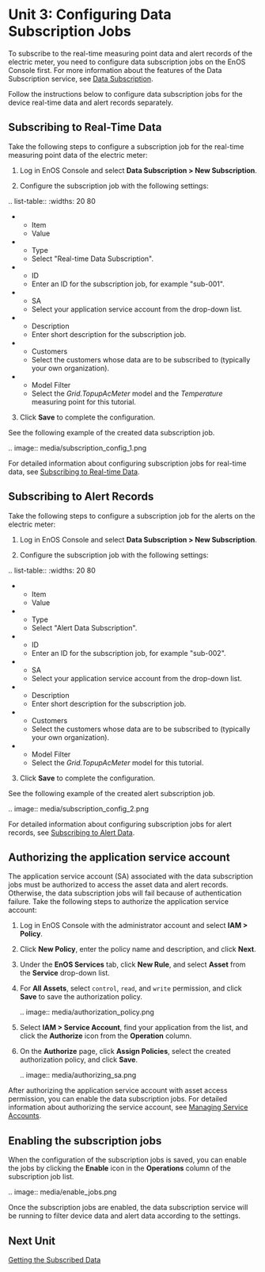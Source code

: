 # Unit 3: Configuring Data Subscription Jobs

To subscribe to the real-time measuring point data and alert records of the electric meter, you need to configure data subscription jobs on the EnOS Console first. For more information about the features of the Data Subscription service, see [Data Subscription](../../learn/data_subscription_overview).

Follow the instructions below to configure data subscription jobs for the device real-time data and alert records separately.

## Subscribing to Real-Time Data

Take the following steps to configure a subscription job for the real-time measuring point data of the electric meter:

1. Log in EnOS Console and select **Data Subscription > New Subscription**.

2. Configure the subscription job with the following settings:

.. list-table::
   :widths: 20 80

   * - Item
     - Value
   * - Type
     - Select "Real-time Data Subscription".
   * - ID
     - Enter an ID for the subscription job, for example "sub-001".
   * - SA
     - Select your application service account from the drop-down list.
   * - Description
     - Enter short description for the subscription job.
   * - Customers
     - Select the customers whose data are to be subscribed to (typically your own organization).
   * - Model Filter
     - Select the *Grid.TopupAcMeter* model and the *Temperature* measuring point for this tutorial.

3. Click **Save** to complete the configuration.

See the following example of the created data subscription job.

.. image:: media/subscription_config_1.png

For detailed information about configuring subscription jobs for real-time data, see [Subscribing to Real-time Data](../../quickstart/gettingstarted_subscribe_realtime).

## Subscribing to Alert Records

Take the following steps to configure a subscription job for the alerts on the electric meter:

1. Log in EnOS Console and select **Data Subscription > New Subscription**.

2. Configure the subscription job with the following settings:

.. list-table::
   :widths: 20 80

   * - Item
     - Value
   * - Type
     - Select "Alert Data Subscription".
   * - ID
     - Enter an ID for the subscription job, for example "sub-002".
   * - SA
     - Select your application service account from the drop-down list.
   * - Description
     - Enter short description for the subscription job.
   * - Customers
     - Select the customers whose data are to be subscribed to (typically your own organization).
   * - Model Filter
     - Select the *Grid.TopupAcMeter* model for this tutorial.

3. Click **Save** to complete the configuration.

See the following example of the created alert subscription job.

.. image:: media/subscription_config_2.png

For detailed information about configuring subscription jobs for alert records, see [Subscribing to Alert Data](../../quickstart/gettingstarted_subscribe_alerts).

## Authorizing the application service account

The application service account (SA) associated with the data subscription jobs must be authorized to access the asset data and alert records. Otherwise, the data subscription jobs will fail because of authentication failure. Take the following steps to authorize the application service account:

1. Log in EnOS Console with the administrator account and select **IAM > Policy**.

2. Click **New Policy**, enter the policy name and description, and click **Next**.

3. Under the **EnOS Services** tab, click **New Rule**, and select **Asset** from the **Service** drop-down list.

4. For **All Assets**, select `control`, `read`, and `write` permission, and click **Save** to save the authorization policy.

   .. image:: media/authorization_policy.png

5. Select **IAM > Service Account**, find your application from the list, and click the **Authorize** icon from the **Operation** column.

6. On the **Authorize** page, click **Assign Policies**, select the created authorization policy, and click **Save**.

   .. image:: media/authorizing_sa.png

After authorizing the application service account with asset access permission, you can enable the data subscription jobs. For detailed information about authorizing the service account, see [Managing Service Accounts](/docs/enos/zh_CN/latest/iam/howto/service_account/managing_service_account.html).

## Enabling the subscription jobs

When the configuration of the subscription jobs is saved, you can enable the jobs by clicking the **Enable** icon in the **Operations** column of the subscription job list.

.. image:: media/enable_jobs.png

Once the subscription jobs are enabled, the data subscription service will be running to filter device data and alert data according to the settings.

## Next Unit

[Getting the Subscribed Data](getting_subscribed_data)

<!--end-->
